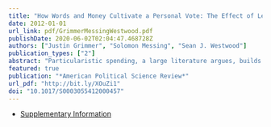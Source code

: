 ```yaml
---
title: "How Words and Money Cultivate a Personal Vote: The Effect of Legislator Credit Claiming on Constituent Credit Allocation"
date: 2012-01-01
url_link: pdf/GrimmerMessingWestwood.pdf
publishDate: 2020-06-02T02:04:47.468728Z
authors: ["Justin Grimmer", "Solomon Messing", "Sean J. Westwood"]
publication_types: ["2"]
abstract: "Particularistic spending, a large literature argues, builds support for incumbents. This literature equates money spent in the district with the credit constituents allocate. Yet, constituents lack the necessary information and motivation to allocate credit in this way. We use extensive observational and experimental evidence to show how legislators' credit claiming messages---and not just money spent in the district---affect how constituents allocate credit. Legislators use credit claiming messages to influence the expenditures they receive credit for and to affect how closely they are associated with spending in the district. Constituents are responsive to credit claiming messages---they build more support than other nonpartisan messages. But contrary to expectations from other studies, constituents are more responsive to the total number of messages sent rather than the amount claimed. Our results have broad implications for political representation, the personal vote, and the study of U.S. Congressional elections. "
featured: true
publication: "*American Political Science Review*"
url_pdf: "http://bit.ly/XOuZi1"
doi: "10.1017/S0003055412000457"
---
```


- [Supplementary Information](/pdf/ccsup.pdf)
